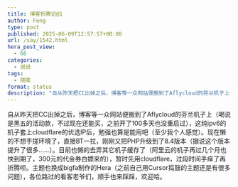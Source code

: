 ```yaml
---
title: 博客折腾记@1
author: Feng
type: post
published: 2025-06-09T12:57:57+00:00
url: /say/1542.html
hera_post_view:
  - 66
categories:
  - 说说
tags:
  - 随笔
format: status
description: "自从昨天把CC出掉之后，博客等一众网站便搬到了Aflycloud的芬兰机子上（喝说是黑五的活动款，不过现在还能买，之前开了100多天也没重启过），这纯ipv6的机子套上cloudflare的优选IP后，勉强也算是能用吧（至少我个人感觉）。"
---
```

自从昨天把CC出掉之后，博客等一众网站便搬到了Aflycloud的芬兰机子上（喝说是黑五的活动款，不过现在还能买，之前开了100多天也没重启过），这纯ipv6的机子套上cloudflare的优选IP后，勉强也算是能用吧（至少我个人感觉）。现在懒的不想手搓环境了，直接BT一拉，刚刚又把PHP升级到了8.4版本（据说这个版本提升了很多……）。目前也懒的去弄其它机子缓存了（阿里云的机子再过几个月也快到期了，300元的代金券白嫖来的），暂时先用cloudflare，过段时间手痒了再折腾呗。主题也换成bigfa制作的Hera（之前自己用Cursor捣鼓的主题还是有很多问题），各位路过的看客老爷们，顺手也来踩踩，欢迎哈。